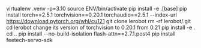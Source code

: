 virtualenv .venv -p=3.10
source ENV/bin/activate
pip install -e .[base]
pip install torch==2.5.1 torchvision==0.20.1 torchaudio==2.5.1 --index-url https://download.pytorch.org/whl/cu121
git clone lerobot 
rm -rf lerobot/.git
cd lerobot
change its version of torchvision to 0.20.1 from 0.21
pip install -e .
cd ..
pip install --no-build-isolation flash-attn==2.7.1.post4
pip install feetech-servo-sdk
